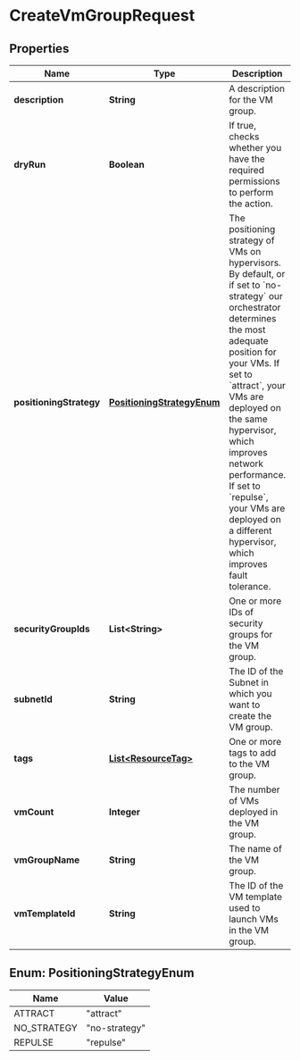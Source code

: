 

# CreateVmGroupRequest


## Properties

| Name | Type | Description | Notes |
|------------ | ------------- | ------------- | -------------|
|**description** | **String** | A description for the VM group. |  [optional] |
|**dryRun** | **Boolean** | If true, checks whether you have the required permissions to perform the action. |  [optional] |
|**positioningStrategy** | [**PositioningStrategyEnum**](#PositioningStrategyEnum) | The positioning strategy of VMs on hypervisors. By default, or if set to &#x60;no-strategy&#x60; our orchestrator determines the most adequate position for your VMs. If set to &#x60;attract&#x60;, your VMs are deployed on the same hypervisor, which improves network performance. If set to &#x60;repulse&#x60;, your VMs are deployed on a different hypervisor, which improves fault tolerance. |  [optional] |
|**securityGroupIds** | **List&lt;String&gt;** | One or more IDs of security groups for the VM group. |  |
|**subnetId** | **String** | The ID of the Subnet in which you want to create the VM group. |  |
|**tags** | [**List&lt;ResourceTag&gt;**](ResourceTag.md) | One or more tags to add to the VM group. |  [optional] |
|**vmCount** | **Integer** | The number of VMs deployed in the VM group. |  |
|**vmGroupName** | **String** | The name of the VM group. |  |
|**vmTemplateId** | **String** | The ID of the VM template used to launch VMs in the VM group. |  |



## Enum: PositioningStrategyEnum

| Name | Value |
|---- | -----|
| ATTRACT | &quot;attract&quot; |
| NO_STRATEGY | &quot;no-strategy&quot; |
| REPULSE | &quot;repulse&quot; |



